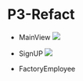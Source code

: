 # P3-Refact


- MainView <img src="https://img.icons8.com/metro/26/000000/checkmark.png">

- SignUP  <img src="https://img.icons8.com/metro/26/000000/checkmark.png">

- FactoryEmployee
